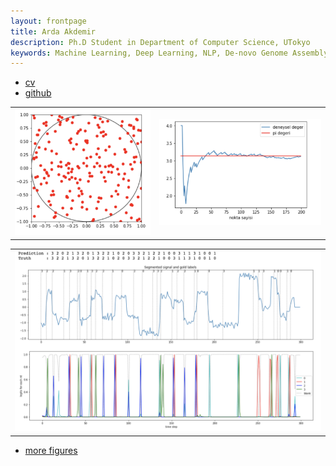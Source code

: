 ```yaml
---
layout: frontpage
title: Arda Akdemir
description: Ph.D Student in Department of Computer Science, UTokyo
keywords: Machine Learning, Deep Learning, NLP, De-novo Genome Assembly
---
```


<div class="navbar">
  <div class="navbar-inner">
      <ul class="nav">
          <li><a href="{{ BASE_PATH }}/assets/AKDEMIR_CV_GOOGLE.pdf">cv</a></li>
          <li><a href="https://github.com/ardakdemir">github</a></li>
      </ul>
  </div>
</div>

<table class="wide">
<tr>
  <td class="left">
    <a href="assets/publpics/mc.png">
        <img src="assets/publpics/mc.png" alt="Simulating Markov Chains" title="Simulating Markov Chains"/>
    </a>
  </td>
  <td class="right">
    <a href="assets/publpics/simul_pi.png">
        <img src="assets/publpics/simul_pi.png" alt="Islak et al." title="Islak et al. (2019)"/>
    </a>
  </td>
</tr>
</table>
<table class="wide">
<tr>
  <td class="left">
    <a href="assets/publpics/segmented_basecalling.png">
        <img src="assets/publpics/segmented_basecalling.png" alt="Basecalling" title="Basecalling"/>
    </a>
  </td>
</tr>
</table>

<div class="navbar">
  <div class="navbar-inner">
      <ul class="nav">
          <li><a href="morefigs.html">more figures</a></li>
      </ul>
  </div>
</div>
